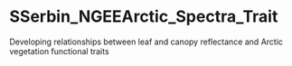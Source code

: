 # SSerbin_NGEEArctic_Spectra_Trait
Developing relationships between leaf and canopy reflectance and Arctic vegetation functional traits

